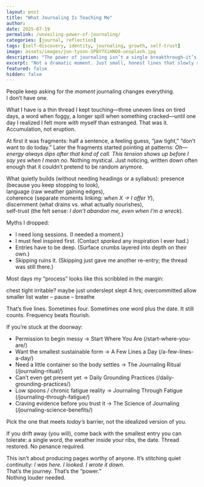```yaml
---
layout: post
title: "What Journaling Is Teaching Me"
author: 
date: 2025-07-19
permalink: /unveiling-power-of-journaling/
categories: [journal, reflection]
tags: [self-discovery, identity, journaling, growth, self-trust]
image: assets/images/jon-tyson-SPBY7XiHNO0-unsplash.jpg
description: "The power of journaling isn’t a single breakthrough—it’s quiet, repeated contact with yourself until trust returns."
excerpt: "Not a dramatic moment. Just small, honest lines that slowly stitch you back to yourself."
featured: false
hidden: false
---
```


People keep asking for the *moment* journaling changes everything.  
I don’t have one.  

What I have is a thin thread I kept touching—three uneven lines on tired days, a word when foggy, a longer spill when something cracked—until one day I realized I felt more *with* myself than estranged. That was it. Accumulation, not eruption.

At first it was fragments: half a sentence, a feeling guess, “jaw tight,” “don’t want to do today.” Later the fragments started pointing at patterns: *Oh—energy always dips after that kind of call.* *This tension shows up before I say yes when I mean no.* Nothing mystical. Just noticing, written down often enough that it couldn’t pretend to be random anymore.

What quietly builds (without needing headings or a syllabus):
presence (because you keep stopping to look),  
language (raw weather gaining edges),  
coherence (separate moments linking: *when X → I offer Y*),  
discernment (what drains vs. what actually nourishes),  
self-trust (the felt sense: *I don’t abandon me, even when I’m a wreck*).

Myths I dropped:
- I need long sessions. (I needed a moment.)
- I must feel inspired first. (Contact *sparked* any inspiration I ever had.)
- Entries have to be deep. (Surface crumbs layered into depth on their own.)
- Skipping ruins it. (Skipping just gave me another re-entry; the thread was still there.)

Most days my “process” looks like this scribbled in the margin:

chest tight
irritable? maybe just underslept
slept 4 hrs; overcommitted
allow smaller list
water – pause – breathe

That’s five lines. Sometimes four. Sometimes one word plus the date. It still counts. Frequency beats flourish.

If you’re stuck at the doorway:
- Permission to begin messy → Start Where You Are (/start-where-you-are/)
- Want the smallest sustainable form → A Few Lines a Day (/a-few-lines-a-day/)
- Need a little container so the body settles → The Journaling Ritual (/journaling-ritual/)
- Can’t even get present yet → Daily Grounding Practices (/daily-grounding-practices/)
- Low spoons / chronic fatigue reality → Journaling Through Fatigue (/journaling-through-fatigue/)
- Craving evidence before you trust it → The Science of Journaling (/journaling-science-benefits/)

Pick the one that meets *today’s* barrier, not the idealized version of you.

If you drift away (you will), come back with the smallest entry you can tolerate: a single word, the weather inside your ribs, the date. Thread restored. No penance required.

This isn’t about producing pages worthy of anyone. It’s stitching quiet continuity: *I was here. I looked. I wrote it down.*  
That’s the journey. That’s the “power.”  
Nothing louder needed.